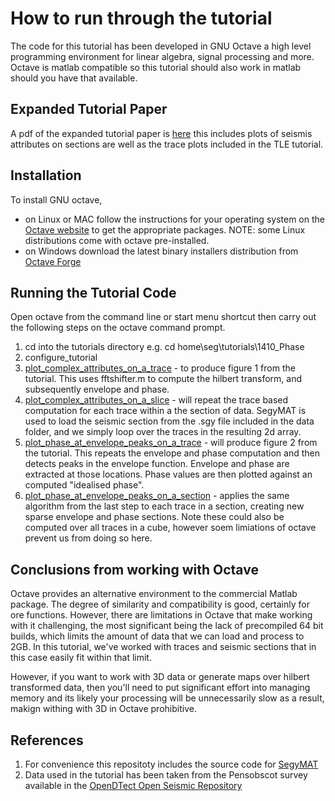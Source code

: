 How to run through the tutorial
===============================
The code for this tutorial has been developed in GNU Octave a high level programming environment for linear algebra, signal processing and more. Octave is matlab compatible so this tutorial should also work in matlab should you have that available.

Expanded Tutorial Paper
-----------------------
A pdf of the expanded tutorial paper is [here]() this includes plots of seismis attributes on sections are well as the trace plots included in the TLE tutorial.

Installation
------------
To install GNU octave, 
 - on Linux or MAC follow the instructions for your operating system on the [Octave website](http://www.gnu.org/software/octave/download.html) to get the appropriate packages. NOTE: some Linux distributions come with octave pre-installed.
 - on Windows download the latest binary installers distribution from [Octave Forge](http://sourceforge.net/projects/octave/files/Octave%20Windows%20binaries/)

Running the Tutorial Code
-------------------------
Open octave from the command line or start menu shortcut then carry out the following steps on the octave command prompt.
 1. cd into the tutorials directory e.g. cd home\seg\tutorials\1410_Phase
 1. configure_tutorial
 1. [plot_complex_attributes_on_a_trace](1410_Phase/plot_complex_attributes_on_a_trace.m) - to produce figure 1 from the tutorial. This uses fftshifter.m to compute the hilbert transform, and subsequently envelope and phase.
 1. [plot_complex_attributes_on_a_slice](1410_Phase/plot_complex_attributes_on_a_slice.m) - will repeat the trace based computation for each trace within a the section of data. SegyMAT is used to load the seismic section from the .sgy file included in the data folder, and we simply loop over the traces in the resulting 2d array.
 1. [plot_phase_at_envelope_peaks_on_a_trace](1410_Phase/plot_phase_at_envelope_peaks_on_a_trace.m) - will produce figure 2 from the tutorial. This repeats the envelope and phase computation and then detects peaks in the envelope function. Envelope and phase are extracted at those locations. Phase values are then plotted against an computed "idealised phase".
 1. [plot_phase_at_envelope_peaks_on_a_section](1410_Phase/plot_phase_at_envelope_peaks_on_a_slice.m) - applies the same algorithm from the last step to each trace in a section, creating new sparse envelope and phase sections. Note these could also be computed over all traces in a cube, however soem limiations of octave prevent us from doing so here.

Conclusions from working with Octave
------------------------------------
Octave provides an alternative environment to the commercial Matlab package. The degree of similarity and compatibility is good, certainly for ore functions. However, there are limitations in Octave that make working with it challenging, the most significant being the lack of precompiled 64 bit builds, which limits the amount of data that we can load and process to 2GB. In this tutorial, we've worked with traces and seismic sections that in this case easily fit within that limit. 

However, if you want to work with 3D data or generate maps over hilbert transformed data, then you'll need to put significant effort into managing memory and its likely your processing will be unnecessarily slow as a result, makign withing with 3D in Octave prohibitive.

References
----------
 1. For convenience this repositoty includes the source code for [SegyMAT](http://segymat.sourceforge.net/)
 1. Data used in the tutorial has been taken from the Pensobscot survey available in the [OpenDTect Open Seismic Repository](https://opendtect.org/osr/pmwiki.php/Main/PENOBSCOT3DSABLEISLAND)
